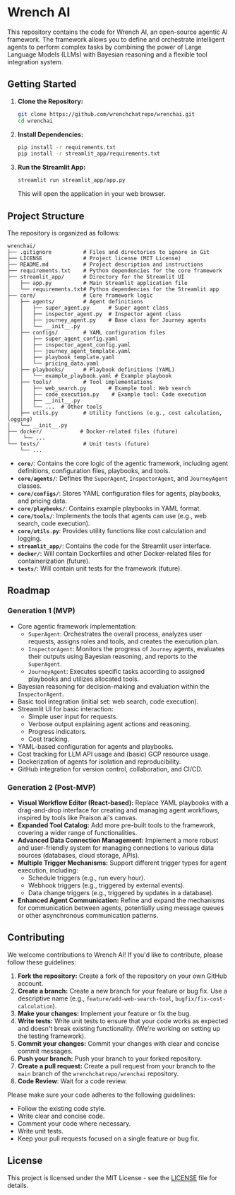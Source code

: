 # Wrench AI

This repository contains the code for Wrench AI, an open-source agentic AI framework. The framework allows you to define and orchestrate intelligent agents to perform complex tasks by combining the power of Large Language Models (LLMs) with Bayesian reasoning and a flexible tool integration system.

## Getting Started

1.  **Clone the Repository:**

    ```bash
    git clone https://github.com/wrenchchatrepo/wrenchai.git
    cd wrenchai
    ```

2.  **Install Dependencies:**

    ```bash
    pip install -r requirements.txt
    pip install -r streamlit_app/requirements.txt
    ```

3.  **Run the Streamlit App:**

    ```bash
    streamlit run streamlit_app/app.py
    ```

    This will open the application in your web browser.

## Project Structure

The repository is organized as follows:

```
wrenchai/
├── .gitignore          # Files and directories to ignore in Git
├── LICENSE             # Project license (MIT License)
├── README.md           # Project description and instructions
├── requirements.txt    # Python dependencies for the core framework
├── streamlit_app/      # Directory for the Streamlit UI
│   ├── app.py          # Main Streamlit application file
│   └── requirements.txt# Python dependencies for the Streamlit app
├── core/               # Core framework logic
│   ├── agents/         # Agent definitions
│   │   ├── super_agent.py      # Super agent class
│   │   ├── inspector_agent.py  # Inspector agent class
│   │   ├── journey_agent.py    # Base class for Journey agents
│   │   └── __init__.py
│   ├── configs/        # YAML configuration files
│   │   ├── super_agent_config.yaml
│   │   ├── inspector_agent_config.yaml
│   │   ├── journey_agent_template.yaml
│   │   ├── playbook_template.yaml
│   │   └── pricing_data.yaml
│   ├── playbooks/      # Playbook definitions (YAML)
│   │   └── example_playbook.yaml # Example playbook
│   ├── tools/          # Tool implementations
│   │   ├── web_search.py       # Example tool: Web search
│   │   ├── code_execution.py    # Example tool: Code execution
│   │   ├── __init__.py
│   │   └── ...  # Other tools
│   ├── utils.py        # Utility functions (e.g., cost calculation, logging)
│   └── __init__.py
├── docker/            # Docker-related files (future)
│    └── ...
└── tests/              # Unit tests (future)
    └── ...
```

*   **`core/`**: Contains the core logic of the agentic framework, including agent definitions, configuration files, playbooks, and tools.
*   **`core/agents/`**: Defines the `SuperAgent`, `InspectorAgent`, and `JourneyAgent` classes.
*   **`core/configs/`**: Stores YAML configuration files for agents, playbooks, and pricing data.
*   **`core/playbooks/`**: Contains example playbooks in YAML format.
*   **`core/tools/`**: Implements the tools that agents can use (e.g., web search, code execution).
*   **`core/utils.py`**: Provides utility functions like cost calculation and logging.
*   **`streamlit_app/`**: Contains the code for the Streamlit user interface.
*   **`docker/`**:  Will contain Dockerfiles and other Docker-related files for containerization (future).
*   **`tests/`**: Will contain unit tests for the framework (future).

## Roadmap

### Generation 1 (MVP)

*   Core agentic framework implementation:
    *   `SuperAgent`: Orchestrates the overall process, analyzes user requests, assigns roles and tools, and creates the execution plan.
    *   `InspectorAgent`: Monitors the progress of `Journey` agents, evaluates their outputs using Bayesian reasoning, and reports to the `SuperAgent`.
    *   `JourneyAgent`: Executes specific tasks according to assigned playbooks and utilizes allocated tools.
*   Bayesian reasoning for decision-making and evaluation within the `InspectorAgent`.
*   Basic tool integration (initial set: web search, code execution).
*   Streamlit UI for basic interaction:
    *   Simple user input for requests.
    *   Verbose output explaining agent actions and reasoning.
    *   Progress indicators.
    *   Cost tracking.
*   YAML-based configuration for agents and playbooks.
*   Cost tracking for LLM API usage and (basic) GCP resource usage.
*   Dockerization of agents for isolation and reproducibility.
*   GitHub integration for version control, collaboration, and CI/CD.

### Generation 2 (Post-MVP)

*   **Visual Workflow Editor (React-based):** Replace YAML playbooks with a drag-and-drop interface for creating and managing agent workflows, inspired by tools like Praison.ai's canvas.
*   **Expanded Tool Catalog:** Add more pre-built tools to the framework, covering a wider range of functionalities.
*   **Advanced Data Connection Management:** Implement a more robust and user-friendly system for managing connections to various data sources (databases, cloud storage, APIs).
*   **Multiple Trigger Mechanisms:** Support different trigger types for agent execution, including:
    *   Schedule triggers (e.g., run every hour).
    *   Webhook triggers (e.g., triggered by external events).
    *   Data change triggers (e.g., triggered by updates in a database).
*   **Enhanced Agent Communication:** Refine and expand the mechanisms for communication between agents, potentially using message queues or other asynchronous communication patterns.

## Contributing

We welcome contributions to Wrench AI!  If you'd like to contribute, please follow these guidelines:

1.  **Fork the repository:** Create a fork of the repository on your own GitHub account.
2.  **Create a branch:** Create a new branch for your feature or bug fix.  Use a descriptive name (e.g., `feature/add-web-search-tool`, `bugfix/fix-cost-calculation`).
3.  **Make your changes:** Implement your feature or fix the bug.
4.  **Write tests:**  Write unit tests to ensure that your code works as expected and doesn't break existing functionality. (We're working on setting up the testing framework).
5.  **Commit your changes:** Commit your changes with clear and concise commit messages.
6.  **Push your branch:** Push your branch to your forked repository.
7.  **Create a pull request:** Create a pull request from your branch to the `main` branch of the `wrenchchatrepo/wrenchai` repository.
8. **Code Review**: Wait for a code review.

Please make sure your code adheres to the following guidelines:

*   Follow the existing code style.
*   Write clear and concise code.
*   Comment your code where necessary.
*   Write unit tests.
*   Keep your pull requests focused on a single feature or bug fix.

## License

This project is licensed under the MIT License - see the [LICENSE](LICENSE) file for details.
